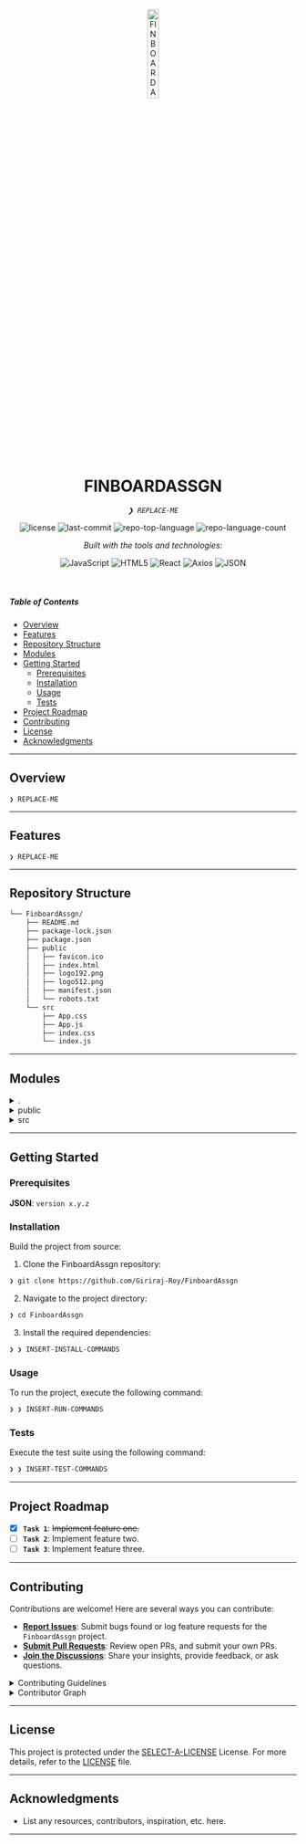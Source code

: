 <p align="center">
  <img src="https://img.icons8.com/?size=512&id=55494&format=png" width="20%" alt="FINBOARDASSGN-logo">
</p>
<p align="center">
    <h1 align="center">FINBOARDASSGN</h1>
</p>
<p align="center">
    <em><code>❯ REPLACE-ME</code></em>
</p>
<p align="center">
	<img src="https://img.shields.io/github/license/Giriraj-Roy/FinboardAssgn?style=flat&logo=opensourceinitiative&logoColor=white&color=0080ff" alt="license">
	<img src="https://img.shields.io/github/last-commit/Giriraj-Roy/FinboardAssgn?style=flat&logo=git&logoColor=white&color=0080ff" alt="last-commit">
	<img src="https://img.shields.io/github/languages/top/Giriraj-Roy/FinboardAssgn?style=flat&color=0080ff" alt="repo-top-language">
	<img src="https://img.shields.io/github/languages/count/Giriraj-Roy/FinboardAssgn?style=flat&color=0080ff" alt="repo-language-count">
</p>
<p align="center">
		<em>Built with the tools and technologies:</em>
</p>
<p align="center">
	<img src="https://img.shields.io/badge/JavaScript-F7DF1E.svg?style=flat&logo=JavaScript&logoColor=black" alt="JavaScript">
	<img src="https://img.shields.io/badge/HTML5-E34F26.svg?style=flat&logo=HTML5&logoColor=white" alt="HTML5">
	<img src="https://img.shields.io/badge/React-61DAFB.svg?style=flat&logo=React&logoColor=black" alt="React">
	<img src="https://img.shields.io/badge/Axios-5A29E4.svg?style=flat&logo=Axios&logoColor=white" alt="Axios">
	<img src="https://img.shields.io/badge/JSON-000000.svg?style=flat&logo=JSON&logoColor=white" alt="JSON">
</p>

<br>

#####  Table of Contents

- [ Overview](#-overview)
- [ Features](#-features)
- [ Repository Structure](#-repository-structure)
- [ Modules](#-modules)
- [ Getting Started](#-getting-started)
    - [ Prerequisites](#-prerequisites)
    - [ Installation](#-installation)
    - [ Usage](#-usage)
    - [ Tests](#-tests)
- [ Project Roadmap](#-project-roadmap)
- [ Contributing](#-contributing)
- [ License](#-license)
- [ Acknowledgments](#-acknowledgments)

---

##  Overview

<code>❯ REPLACE-ME</code>

---

##  Features

<code>❯ REPLACE-ME</code>

---

##  Repository Structure

```sh
└── FinboardAssgn/
    ├── README.md
    ├── package-lock.json
    ├── package.json
    ├── public
    │   ├── favicon.ico
    │   ├── index.html
    │   ├── logo192.png
    │   ├── logo512.png
    │   ├── manifest.json
    │   └── robots.txt
    └── src
        ├── App.css
        ├── App.js
        ├── index.css
        └── index.js
```

---

##  Modules

<details closed><summary>.</summary>

| File | Summary |
| --- | --- |
| [package.json](https://github.com/Giriraj-Roy/FinboardAssgn/blob/main/package.json) | <code>❯ REPLACE-ME</code> |
| [package-lock.json](https://github.com/Giriraj-Roy/FinboardAssgn/blob/main/package-lock.json) | <code>❯ REPLACE-ME</code> |

</details>

<details closed><summary>public</summary>

| File | Summary |
| --- | --- |
| [index.html](https://github.com/Giriraj-Roy/FinboardAssgn/blob/main/public/index.html) | <code>❯ REPLACE-ME</code> |
| [manifest.json](https://github.com/Giriraj-Roy/FinboardAssgn/blob/main/public/manifest.json) | <code>❯ REPLACE-ME</code> |
| [robots.txt](https://github.com/Giriraj-Roy/FinboardAssgn/blob/main/public/robots.txt) | <code>❯ REPLACE-ME</code> |

</details>

<details closed><summary>src</summary>

| File | Summary |
| --- | --- |
| [App.js](https://github.com/Giriraj-Roy/FinboardAssgn/blob/main/src/App.js) | <code>❯ REPLACE-ME</code> |
| [App.css](https://github.com/Giriraj-Roy/FinboardAssgn/blob/main/src/App.css) | <code>❯ REPLACE-ME</code> |
| [index.js](https://github.com/Giriraj-Roy/FinboardAssgn/blob/main/src/index.js) | <code>❯ REPLACE-ME</code> |
| [index.css](https://github.com/Giriraj-Roy/FinboardAssgn/blob/main/src/index.css) | <code>❯ REPLACE-ME</code> |

</details>

---

##  Getting Started

###  Prerequisites

**JSON**: `version x.y.z`

###  Installation

Build the project from source:

1. Clone the FinboardAssgn repository:
```sh
❯ git clone https://github.com/Giriraj-Roy/FinboardAssgn
```

2. Navigate to the project directory:
```sh
❯ cd FinboardAssgn
```

3. Install the required dependencies:
```sh
❯ ❯ INSERT-INSTALL-COMMANDS
```

###  Usage

To run the project, execute the following command:

```sh
❯ ❯ INSERT-RUN-COMMANDS
```

###  Tests

Execute the test suite using the following command:

```sh
❯ ❯ INSERT-TEST-COMMANDS
```

---

##  Project Roadmap

- [X] **`Task 1`**: <strike>Implement feature one.</strike>
- [ ] **`Task 2`**: Implement feature two.
- [ ] **`Task 3`**: Implement feature three.

---

##  Contributing

Contributions are welcome! Here are several ways you can contribute:

- **[Report Issues](https://github.com/Giriraj-Roy/FinboardAssgn/issues)**: Submit bugs found or log feature requests for the `FinboardAssgn` project.
- **[Submit Pull Requests](https://github.com/Giriraj-Roy/FinboardAssgn/blob/main/CONTRIBUTING.md)**: Review open PRs, and submit your own PRs.
- **[Join the Discussions](https://github.com/Giriraj-Roy/FinboardAssgn/discussions)**: Share your insights, provide feedback, or ask questions.

<details closed>
<summary>Contributing Guidelines</summary>

1. **Fork the Repository**: Start by forking the project repository to your github account.
2. **Clone Locally**: Clone the forked repository to your local machine using a git client.
   ```sh
   git clone https://github.com/Giriraj-Roy/FinboardAssgn
   ```
3. **Create a New Branch**: Always work on a new branch, giving it a descriptive name.
   ```sh
   git checkout -b new-feature-x
   ```
4. **Make Your Changes**: Develop and test your changes locally.
5. **Commit Your Changes**: Commit with a clear message describing your updates.
   ```sh
   git commit -m 'Implemented new feature x.'
   ```
6. **Push to github**: Push the changes to your forked repository.
   ```sh
   git push origin new-feature-x
   ```
7. **Submit a Pull Request**: Create a PR against the original project repository. Clearly describe the changes and their motivations.
8. **Review**: Once your PR is reviewed and approved, it will be merged into the main branch. Congratulations on your contribution!
</details>

<details closed>
<summary>Contributor Graph</summary>
<br>
<p align="left">
   <a href="https://github.com{/Giriraj-Roy/FinboardAssgn/}graphs/contributors">
      <img src="https://contrib.rocks/image?repo=Giriraj-Roy/FinboardAssgn">
   </a>
</p>
</details>

---

##  License

This project is protected under the [SELECT-A-LICENSE](https://choosealicense.com/licenses) License. For more details, refer to the [LICENSE](https://choosealicense.com/licenses/) file.

---

##  Acknowledgments

- List any resources, contributors, inspiration, etc. here.

---
